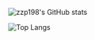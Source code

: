 ![zzp198's GitHub stats](https://github-readme-stats.vercel.app/api?username=zzp198&theme=tokyonight&show_icons=true)

![Top Langs](https://github-readme-stats.vercel.app/api/top-langs/?username=zzp198&layout=compact)
